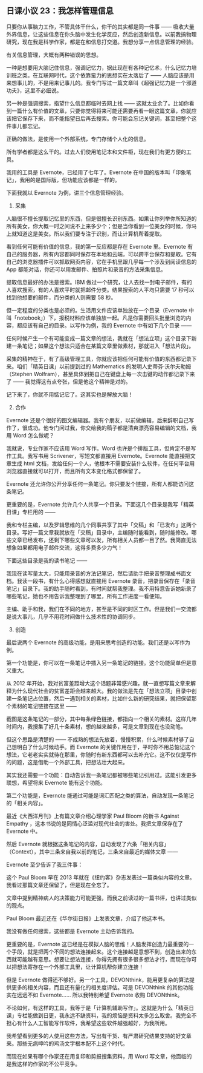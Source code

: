 ## 日课小议 23：我怎样管理信息

只要你从事脑力工作，不管具体干什么，你干的其实都是同一件事 —— 吸收大量外界信息，让这些信息在你头脑中发生化学反应，然后创造新信息。以前我搞物理研究，现在我是科学作家，都是在和信息打交道。我想分享一点信息管理的经验。

有关信息管理，大概有两种错误的思想。

一种是想要用大脑记住信息，强调记忆力，据此现在有各种记忆术，什么记忆力培训班之类。在互联网时代，这个依靠蛮力的思想实在太落后了 —— 人脑应该是用来想事儿的，不是用来记事儿的。我专门写过一篇文章叫《超强记忆力是一个邪道功夫》，这里不必细说。

另一种是强调搜索，指望什么信息都临时去网上找 —— 这就太业余了。比如你看到一篇什么有价值的文章，只要你觉得将来可能还需要再看一眼这篇文章，你就应该把它保存下来，而不能指望日后再去搜索。你可能会忘记关键词，甚至把整个这件事儿都忘记。

正确的做法，是使用一个外部系统，专门存储个人化的信息。

所有学者都是这么干的。过去人们使用笔记本和文件柜，现在我们有更方便的工具。

我用的工具是 Evernote，已经用了七年了。Evernote 在中国的版本叫「印象笔记」，我用的是国际版，但功能应该都是一样的。

下面我就以 Evernote 为例，讲三个信息管理经验。

1. 采集

人脑很不擅长提取记忆里的东西，但是很擅长识别东西。如果让你列举你所知道的所有美女，你大概一时之间说不上来多少个；但是当你看到一位美女的时候，你马上就知道这是美女。所以我们要专注于识别，而让计算机帮着提取。

看到任何可能有价值的信息，我的第一反应都是存在 Evernote 里。Evernote 有自己的服务器，所有内容都同时保存在本地和云端，可以跨平台保存和提取。它有自己的浏览器插件可以抓取网页内容，它在手机里跟几乎每一个涉及到阅读信息的 App 都能对话，你还可以用发邮件、拍照片和录音的方法采集信息。

提取信息最好的办法是搜索。IBM 做过一个研究，让人去找一封电子邮件，有的人喜欢搜索，有的人喜欢平时就把邮件分类。结果搜索的人平均只需要 17 秒可以找到他想要的邮件，而分类的人则需要 58 秒。

但一定程度的分类也是必须的。生活用文件应该单独放在一个目录（Evernote 中叫「notebook」）下，报税材料应该单独放一起。凡是你需要回头批量浏览的内容，都应该有自己的目录。以写作为例，我的 Evernote 中有如下几个目录 ——

任何时候产生一个有可能变成一篇文章的想法，我就在「想法立项」这个目录下新建一条笔记；如果这个想法只适合在某篇文章里做素材，那就进入「想法片段」。

采集的精神在于，有了高级管理工具，你就应该把任何可能有价值的东西都记录下来。咱们「精英日课」以前提到过的 Mathematics 的发明人史蒂芬·沃尔夫勒姆（Stephen Wolfram），甚至具体到把自己在键盘上每一次击键的动作都记录下来了 —— 我觉得这有点夸张，但是他这个精神是对的。

记下来了，你就不用惦记它了。这其实也是解放大脑！

2. 合作

Evernote 还是个很好的图文编辑器。我有个朋友，以前做编辑，后来辞职自己写作了，很成功。他专门问过我，你交给我的稿子都是清爽漂亮容易编辑的文档，我用 Word 怎么做呢？

我就说，专业作家不应该用 Word 写作。Word 也许是个排版工具，但肯定不是写作工具。我写书用 Scrivener，写短文都直接用 Evernote。Evernote 能直接把文章生成 html 文档，发给任何一个人，他根本不需要安装什么软件，在任何平台用浏览器直接就可以打开，而且所有文本变化格式都保留了。

Evernote 还允许你公开分享任何一条笔记。你只要发个链接，所有人都能访问这条笔记。

更重要的是，Evernote 允许几个人共享一个目录。下面这几个目录是我写「精英日课」专栏用的 ——

我和专栏主编，以及罗辑思维的几个同事共享了其中「交稿」和「已发布」这两个目录。写好一篇文章我就放在「交稿」目录中，主编随时能看到，随时能修改。哪些文章已经发布，还剩下哪些文章可以发，所有相关人员都一目了然。我简直无法想象如果都用电子邮件交流，这得多费多少力气！

下面这些目录是我的读书笔记 ——

我现在读写量太大，只能用录音的方法记笔记，然后请助手把录音整理成书面文档。我读一段书，有什么心得感想就直接用 Evernote 录音，把录音保存在「录音笔记」目录下。我的助手随时看到，有时间就帮我整理。我不用特意告诉她新录了哪些笔记，她也不用告诉我整理到了哪里，所有工作进度一看便知。

主编、助手和我，我们在不同的地方，甚至是不同的时区工作。但是我们一交流都是说大事儿，几乎不用花时间做什么技术性的协调同步。

3. 创造

最后说两个 Evernote 的高级功能，是用来思考创造的功能。我们还是以写作为例。

第一个功能是，你可以在一条笔记中插入另一条笔记的链接。这个功能简单但是意义重大。

从 2012 年开始，我对贫富差距增大这个话题非常感兴趣，就一直想写篇文章来解释为什么现代社会的贫富差距会越来越大。我的做法是先在「想法立项」目录中创建一条笔记占位置，然后一遇到相关的素材，比如什么新的研究结果，就把保留那个素材的笔记链接在这里 ——

截图是这条笔记的一部分，其中每条绿色链接，都指向一个相关的素材。这样几年时间内，我搜集了好几十条素材，想的越来越多，可是文章到现在也没动笔。

但这个思路是清楚的 —— 不成熟的想法先放着，慢慢积累，什么时候素材够了自己想明白了什么时候动手。而 Evernote 的关键作用在于，平时你不用总惦记这个想法，它老老实实就待在那里，你随时有新东西都可以去补充它。这不仅仅是写作的问题，这是借助一个外部工具，把想法壮大起来。

其实我还需要一个功能：自动告诉我一条笔记都被哪些笔记引用过。这能引发更多联想，希望将来 Evernote 能有这个功能。

第二个功能是，Evernote 能通过可能是词汇匹配之类的算法，自动发现一条笔记的「相关内容」。

最近《大西洋月刊》上有篇文章介绍心理学家 Paul Bloom 的新书 Against Empathy ，这本书说的是同情心泛滥对现代社会的害处。我把文章保存在了 Evernote 中。

然后 Evernote 就根据这条笔记的内容，自动发现了六条「相关内容」（Context），其中三条来自我以前的笔记，三条来自最近的媒体文章 ——

Evernote 至少告诉了我三件事：

这个 Paul Bloom 早在 2013 年就在《纽约客》杂志发表过一篇类似内容的文章。我看过那篇文章还保留了，但是现在全忘了。

文章中提到精神病人的决策能力可能更强，而我之前读过的一篇书评，也讲过类似的观点。

Paul Bloom 最近还在《华尔街日报》上发表文章，介绍了他这本书。

我没有做任何搜索，这些都是 Evernote 主动告诉我的。

更重要的是，Evernote 这已经是在模拟人脑的思维！人脑发挥创造力最重要的一个手段，就是把两个不同的想法连接起来。这个连接越是意想不到，创造出来的东西就可能越有意思。想要让想法连接，你得先拥有很多很多想法才行，而现在你可以把想法寄存在一个外部工具里，让计算机帮你建立连接！

但是 Evernote 做得还不够好。另一个工具，DEVONthink，能用更复杂的算法提供更多的相关内容，而且还有量化的相关度评估。可是 DEVONthink 的其他功能实在远远不如 Evernote…… 所以我特别希望 Evernote 收购 DEVONthink。

不论如何，有这样的工具，我等于是「计算机辅助写作」。这就是为什么「精英日课」专栏能做到日更，我永远不缺资料，我的烦恼是资料太多怎么取舍。我完全不担心有什么人工智能写作软件，我希望这些软件越强越好，为我所用。

我希望看到更多的人使用这些方法，写出有干货、有严肃研究结果支持的好文章来。那些无病呻吟的鸡汤文字根本配不上这个时代。

而现在如果有哪个作家还在用复印和剪报搜集资料，用 Word 写文章，他面临的是我这样的作家的不公平竞争。
